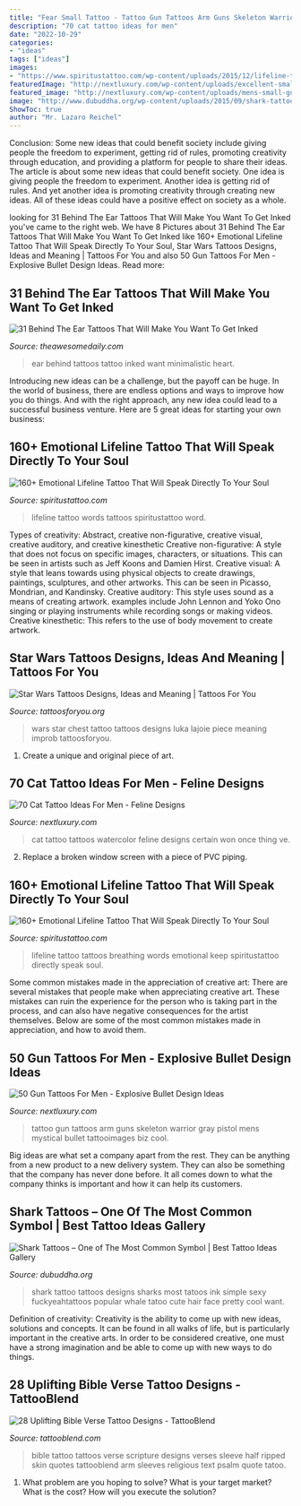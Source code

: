 ```yaml
---
title: "Fear Small Tattoo - Tattoo Gun Tattoos Arm Guns Skeleton Warrior Gray Pistol Mens Mystical Bullet Tattooimages Biz Cool"
description: "70 cat tattoo ideas for men"
date: "2022-10-29"
categories:
- "ideas"
tags: ["ideas"]
images:
- "https://www.spiritustattoo.com/wp-content/uploads/2015/12/lifeline-tattoos-with-just-keep-breathing-words.jpg"
featuredImage: "http://nextluxury.com/wp-content/uploads/excellent-small-watercolor-ankle-guys-cat-tattoos.jpg"
featured_image: "http://nextluxury.com/wp-content/uploads/mens-small-gun-tattoos.jpg"
image: "http://www.dubuddha.org/wp-content/uploads/2015/09/shark-tattoo-on-women2.jpg"
ShowToc: true
author: "Mr. Lazaro Reichel"
---
```



Conclusion: Some new ideas that could benefit society include giving people the freedom to experiment, getting rid of rules, promoting creativity through education, and providing a platform for people to share their ideas.
The article is about some new ideas that could benefit society. One idea is giving people the freedom to experiment. Another idea is getting rid of rules. And yet another idea is promoting creativity through creating new ideas. All of these ideas could have a positive effect on society as a whole.

	

		
looking for 31 Behind The Ear Tattoos That Will Make You Want To Get Inked you've came to the right web. We have 8 Pictures about 31 Behind The Ear Tattoos That Will Make You Want To Get Inked like 160+ Emotional Lifeline Tattoo That Will Speak Directly To Your Soul, Star Wars Tattoos Designs, Ideas and Meaning | Tattoos For You and also 50 Gun Tattoos For Men - Explosive Bullet Design Ideas. Read more:
		
    
## 31 Behind The Ear Tattoos That Will Make You Want To Get Inked

<img loading=lazy src="http://theawesomedaily.com/wp-content/uploads/2016/12/behind-the-ear-tattoos-2-1.jpg" onerror="this.onerror=null;this.src='https://tse2.mm.bing.net/th?id=OIP.sKQMzsr_pmIgrIbbruoxogHaJ3&amp;pid=15.1';" alt="31 Behind The Ear Tattoos That Will Make You Want To Get Inked">

_Source: theawesomedaily.com_

>ear behind tattoos tattoo inked want minimalistic heart. 

	

Introducing new ideas can be a challenge, but the payoff can be huge. In the world of business, there are endless options and ways to improve how you do things. And with the right approach, any new idea could lead to a successful business venture. Here are 5 great ideas for starting your own business: 

    
## 160+ Emotional Lifeline Tattoo That Will Speak Directly To Your Soul

<img loading=lazy src="http://www.spiritustattoo.com/wp-content/uploads/2015/12/lifeline-tattoos-with-words-22.jpg" onerror="this.onerror=null;this.src='https://tse2.mm.bing.net/th?id=OIP.-0SYisVa6W3uV1sMe_4_pQHaHa&amp;pid=15.1';" alt="160+ Emotional Lifeline Tattoo That Will Speak Directly To Your Soul">

_Source: spiritustattoo.com_

>lifeline tattoo words tattoos spiritustattoo word. 

	

Types of creativity: Abstract, creative non-figurative, creative visual, creative auditory, and creative kinesthetic
Creative non-figurative: A style that does not focus on specific images, characters, or situations. This can be seen in artists such as Jeff Koons and Damien Hirst. Creative visual: A style that leans towards using physical objects to create drawings, paintings, sculptures, and other artworks. This can be seen in Picasso, Mondrian, and Kandinsky. Creative auditory: This style uses sound as a means of creating artwork. examples include John Lennon and Yoko Ono singing or playing instruments while recording songs or making videos. Creative kinesthetic: This refers to the use of body movement to create artwork.

    
## Star Wars Tattoos Designs, Ideas And Meaning | Tattoos For You

<img loading=lazy src="https://www.tattoosforyou.org/wp-content/uploads/2016/05/Tattoo-Star-Wars.jpg" onerror="this.onerror=null;this.src='https://tse2.mm.bing.net/th?id=OIP.sfa31YQmZaomKSBaLaFf5wHaHa&amp;pid=15.1';" alt="Star Wars Tattoos Designs, Ideas and Meaning | Tattoos For You">

_Source: tattoosforyou.org_

>wars star chest tattoo tattoos designs luka lajoie piece meaning improb tattoosforyou. 

	

1. Create a unique and original piece of art.

    
## 70 Cat Tattoo Ideas For Men - Feline Designs

<img loading=lazy src="http://nextluxury.com/wp-content/uploads/excellent-small-watercolor-ankle-guys-cat-tattoos.jpg" onerror="this.onerror=null;this.src='https://tse2.mm.bing.net/th?id=OIP.iOPmp4kw7L8y4Nsv3fJExQHaJQ&amp;pid=15.1';" alt="70 Cat Tattoo Ideas For Men - Feline Designs">

_Source: nextluxury.com_

>cat tattoo tattoos watercolor feline designs certain won once thing ve. 

	

2. Replace a broken window screen with a piece of PVC piping.

    
## 160+ Emotional Lifeline Tattoo That Will Speak Directly To Your Soul

<img loading=lazy src="https://www.spiritustattoo.com/wp-content/uploads/2015/12/lifeline-tattoos-with-just-keep-breathing-words.jpg" onerror="this.onerror=null;this.src='https://tse1.mm.bing.net/th?id=OIP.oFeywli-Cq2jia5wv9xr_QHaFI&amp;pid=15.1';" alt="160+ Emotional Lifeline Tattoo That Will Speak Directly To Your Soul">

_Source: spiritustattoo.com_

>lifeline tattoo tattoos breathing words emotional keep spiritustattoo directly speak soul. 

	

Some common mistakes made in the appreciation of creative art:
There are several mistakes that people make when appreciating creative art. These mistakes can ruin the experience for the person who is taking part in the process, and can also have negative consequences for the artist themselves. Below are some of the most common mistakes made in appreciation, and how to avoid them.

    
## 50 Gun Tattoos For Men - Explosive Bullet Design Ideas

<img loading=lazy src="http://nextluxury.com/wp-content/uploads/mens-small-gun-tattoos.jpg" onerror="this.onerror=null;this.src='https://tse1.mm.bing.net/th?id=OIP.75WgEUSgI3QW2pt9ECku7AHaHa&amp;pid=15.1';" alt="50 Gun Tattoos For Men - Explosive Bullet Design Ideas">

_Source: nextluxury.com_

>tattoo gun tattoos arm guns skeleton warrior gray pistol mens mystical bullet tattooimages biz cool. 

	

Big ideas are what set a company apart from the rest. They can be anything from a new product to a new delivery system. They can also be something that the company has never done before. It all comes down to what the company thinks is important and how it can help its customers.

    
## Shark Tattoos – One Of The Most Common Symbol | Best Tattoo Ideas Gallery

<img loading=lazy src="http://www.dubuddha.org/wp-content/uploads/2015/09/shark-tattoo-on-women2.jpg" onerror="this.onerror=null;this.src='https://tse2.mm.bing.net/th?id=OIP.9PEiI0sLAa2vpNu2-hjcGgHaMw&amp;pid=15.1';" alt="Shark Tattoos – One of The Most Common Symbol | Best Tattoo Ideas Gallery">

_Source: dubuddha.org_

>shark tattoo tattoos designs sharks most tatoos ink simple sexy fuckyeahtattoos popular whale tatoo cute hair face pretty cool want. 

	

Definition of creativity:
Creativity is the ability to come up with new ideas, solutions and concepts. It can be found in all walks of life, but is particularly important in the creative arts. In order to be considered creative, one must have a strong imagination and be able to come up with new ways to do things.

    
## 28 Uplifting Bible Verse Tattoo Designs - TattooBlend

<img loading=lazy src="http://tattooblend.com/wp-content/uploads/2016/04/bible-verse-tattoo-18.jpg" onerror="this.onerror=null;this.src='https://tse2.mm.bing.net/th?id=OIP.p455Ty3AnnC9A1n63t0XegHaHU&amp;pid=15.1';" alt="28 Uplifting Bible Verse Tattoo Designs - TattooBlend">

_Source: tattooblend.com_

>bible tattoo tattoos verse scripture designs verses sleeve half ripped skin quotes tattooblend arm sleeves religious text psalm quote tatoo. 

	

1. What problem are you hoping to solve? What is your target market? What is the cost? How will you execute the solution?

